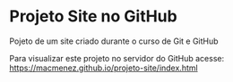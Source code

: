 # Projeto Site no GitHub
 Pojeto de um site criado durante o curso de Git e GitHub

 Para visualizar este projeto no servidor do GitHub acesse: https://macmenez.github.io/projeto-site/index.html
